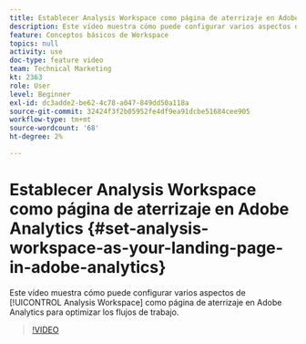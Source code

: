 ```yaml
---
title: Establecer Analysis Workspace como página de aterrizaje en Adobe Analytics
description: Este vídeo muestra cómo puede configurar varios aspectos de Analysis Workspace como página de aterrizaje en Adobe Analytics para optimizar los flujos de trabajo.
feature: Conceptos básicos de Workspace
topics: null
activity: use
doc-type: feature video
team: Technical Marketing
kt: 2363
role: User
level: Beginner
exl-id: dc3adde2-be62-4c78-a047-849dd50a118a
source-git-commit: 32424f3f2b05952fe4df9ea91dcbe51684cee905
workflow-type: tm+mt
source-wordcount: '68'
ht-degree: 2%

---
```


# Establecer Analysis Workspace como página de aterrizaje en Adobe Analytics {#set-analysis-workspace-as-your-landing-page-in-adobe-analytics}

Este vídeo muestra cómo puede configurar varios aspectos de [!UICONTROL Analysis Workspace] como página de aterrizaje en Adobe Analytics para optimizar los flujos de trabajo.

>[!VIDEO](https://video.tv.adobe.com/v/25459/?quality=12)
